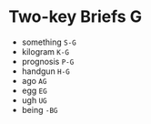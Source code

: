 # Two-key Briefs G

* something `S-G`
* kilogram `K-G`
* prognosis `P-G`
* handgun `H-G`
* ago `AG`
* egg `EG`
* ugh `UG`
* being `-BG`
